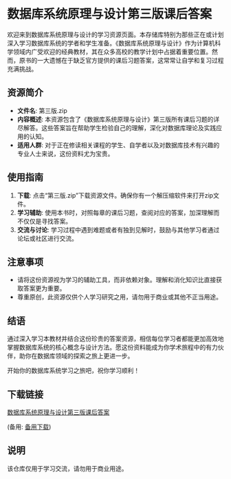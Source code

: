 # 数据库系统原理与设计第三版课后答案

欢迎来到数据库系统原理与设计的学习资源页面。本存储库特别为那些正在或计划深入学习数据库系统的学者和学生准备。《数据库系统原理与设计》作为计算机科学领域内广受欢迎的经典教材，其在众多高校的教学计划中占据着重要位置。然而，原书的一大遗憾在于缺乏官方提供的课后习题答案，这常常让自学和复习过程充满挑战。

## 资源简介

- **文件名**: 第三版.zip
- **内容概述**: 本资源包含了《数据库系统原理与设计》第三版所有课后习题的详尽解答。这些答案旨在帮助学生检验自己的理解，深化对数据库理论及实践应用的认知。
- **适用人群**: 对于正在修读相关课程的学生、自学者以及对数据库技术有兴趣的专业人士来说，这份资料尤为宝贵。

## 使用指南

1. **下载**: 点击“第三版.zip”下载资源文件。确保你有一个解压缩软件来打开zip文件。
2. **学习辅助**: 使用本书时，对照每章的课后习题，查阅对应的答案，加深理解而不仅仅是寻找答案。
3. **交流与讨论**: 学习过程中遇到难题或者有独到见解时，鼓励与其他学习者通过论坛或社区进行交流。

## 注意事项

- 请将这份资源视为学习的辅助工具，而非依赖对象。理解和消化知识比直接获取答案更为重要。
- 尊重原创，此资源仅供个人学习研究之用，请勿用于商业或其他不正当用途。

## 结语

通过深入学习本教材并结合这份珍贵的答案资源，相信每位学习者都能更加高效地掌握数据库系统的核心概念与设计方法。愿这份资料能成为你学术旅程中的有力伙伴，助你在数据库领域的探索之旅上更进一步。

开始你的数据库系统学习之旅吧，祝你学习顺利！

## 下载链接
[数据库系统原理与设计第三版课后答案](https://pan.quark.cn/s/2366ccb3fec4) 

(备用: [备用下载](https://pan.baidu.com/s/1dLaeTUv4P7Ua-wiZi2Fmyw?pwd=1234))

## 说明

该仓库仅用于学习交流，请勿用于商业用途。
